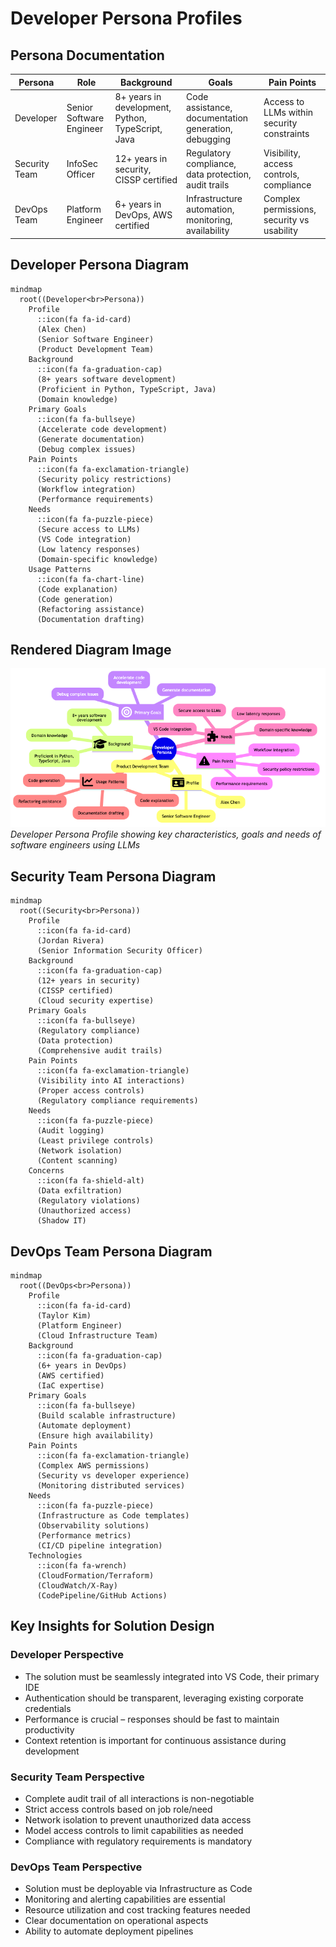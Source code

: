 # Developer Persona Profiles

## Persona Documentation

| Persona | Role | Background | Goals | Pain Points |
|---------|------|------------|-------|-------------|
| Developer | Senior Software Engineer | 8+ years in development, Python, TypeScript, Java | Code assistance, documentation generation, debugging | Access to LLMs within security constraints |
| Security Team | InfoSec Officer | 12+ years in security, CISSP certified | Regulatory compliance, data protection, audit trails | Visibility, access controls, compliance |
| DevOps Team | Platform Engineer | 6+ years in DevOps, AWS certified | Infrastructure automation, monitoring, availability | Complex permissions, security vs usability |

## Developer Persona Diagram

```mermaid
mindmap
  root((Developer<br>Persona))
    Profile
      ::icon(fa fa-id-card)
      (Alex Chen)
      (Senior Software Engineer)
      (Product Development Team)
    Background
      ::icon(fa fa-graduation-cap)
      (8+ years software development)
      (Proficient in Python, TypeScript, Java)
      (Domain knowledge)
    Primary Goals
      ::icon(fa fa-bullseye)
      (Accelerate code development)
      (Generate documentation)
      (Debug complex issues)
    Pain Points
      ::icon(fa fa-exclamation-triangle)
      (Security policy restrictions)
      (Workflow integration)
      (Performance requirements)
    Needs
      ::icon(fa fa-puzzle-piece)
      (Secure access to LLMs)
      (VS Code integration)
      (Low latency responses)
      (Domain-specific knowledge)
    Usage Patterns
      ::icon(fa fa-chart-line)
      (Code explanation)
      (Code generation)
      (Refactoring assistance)
      (Documentation drafting)
```

## Rendered Diagram Image

![Developer Persona Diagram](images/dev-persona.png)
*Developer Persona Profile showing key characteristics, goals and needs of software engineers using LLMs*

## Security Team Persona Diagram

```mermaid
mindmap
  root((Security<br>Persona))
    Profile
      ::icon(fa fa-id-card)
      (Jordan Rivera)
      (Senior Information Security Officer)
    Background
      ::icon(fa fa-graduation-cap)
      (12+ years in security)
      (CISSP certified)
      (Cloud security expertise)
    Primary Goals
      ::icon(fa fa-bullseye)
      (Regulatory compliance)
      (Data protection)
      (Comprehensive audit trails)
    Pain Points
      ::icon(fa fa-exclamation-triangle)
      (Visibility into AI interactions)
      (Proper access controls)
      (Regulatory compliance requirements)
    Needs
      ::icon(fa fa-puzzle-piece)
      (Audit logging)
      (Least privilege controls)
      (Network isolation)
      (Content scanning)
    Concerns
      ::icon(fa fa-shield-alt)
      (Data exfiltration)
      (Regulatory violations)
      (Unauthorized access)
      (Shadow IT)
```

## DevOps Team Persona Diagram

```mermaid
mindmap
  root((DevOps<br>Persona))
    Profile
      ::icon(fa fa-id-card)
      (Taylor Kim)
      (Platform Engineer)
      (Cloud Infrastructure Team)
    Background
      ::icon(fa fa-graduation-cap)
      (6+ years in DevOps)
      (AWS certified)
      (IaC expertise)
    Primary Goals
      ::icon(fa fa-bullseye)
      (Build scalable infrastructure)
      (Automate deployment)
      (Ensure high availability)
    Pain Points
      ::icon(fa fa-exclamation-triangle)
      (Complex AWS permissions)
      (Security vs developer experience)
      (Monitoring distributed services)
    Needs
      ::icon(fa fa-puzzle-piece)
      (Infrastructure as Code templates)
      (Observability solutions)
      (Performance metrics)
      (CI/CD pipeline integration)
    Technologies
      ::icon(fa fa-wrench)
      (CloudFormation/Terraform)
      (CloudWatch/X-Ray)
      (CodePipeline/GitHub Actions)
```

## Key Insights for Solution Design

### Developer Perspective
- The solution must be seamlessly integrated into VS Code, their primary IDE
- Authentication should be transparent, leveraging existing corporate credentials
- Performance is crucial – responses should be fast to maintain productivity
- Context retention is important for continuous assistance during development

### Security Team Perspective
- Complete audit trail of all interactions is non-negotiable
- Strict access controls based on job role/need
- Network isolation to prevent unauthorized data access
- Model access controls to limit capabilities as needed
- Compliance with regulatory requirements is mandatory

### DevOps Team Perspective
- Solution must be deployable via Infrastructure as Code
- Monitoring and alerting capabilities are essential
- Resource utilization and cost tracking features needed
- Clear documentation on operational aspects
- Ability to automate deployment pipelines
